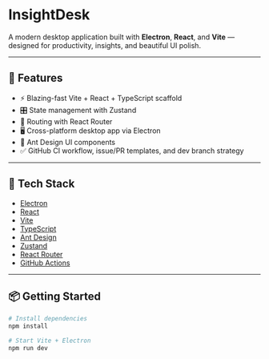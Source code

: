 # InsightDesk

A modern desktop application built with **Electron**, **React**, and **Vite** — designed for productivity, insights, and beautiful UI polish.

---

## 🚀 Features

- ⚡ Blazing-fast Vite + React + TypeScript scaffold
- 🎛 State management with Zustand
- 🧭 Routing with React Router
- 🖥️ Cross-platform desktop app via Electron
- 🎨 Ant Design UI components
- ✅ GitHub CI workflow, issue/PR templates, and dev branch strategy

---

## 🧰 Tech Stack

- [Electron](https://www.electronjs.org/)
- [React](https://reactjs.org/)
- [Vite](https://vitejs.dev/)
- [TypeScript](https://www.typescriptlang.org/)
- [Ant Design](https://ant.design/)
- [Zustand](https://github.com/pmndrs/zustand)
- [React Router](https://reactrouter.com/)
- [GitHub Actions](https://docs.github.com/en/actions)

---

## 📦 Getting Started

```bash
# Install dependencies
npm install

# Start Vite + Electron
npm run dev